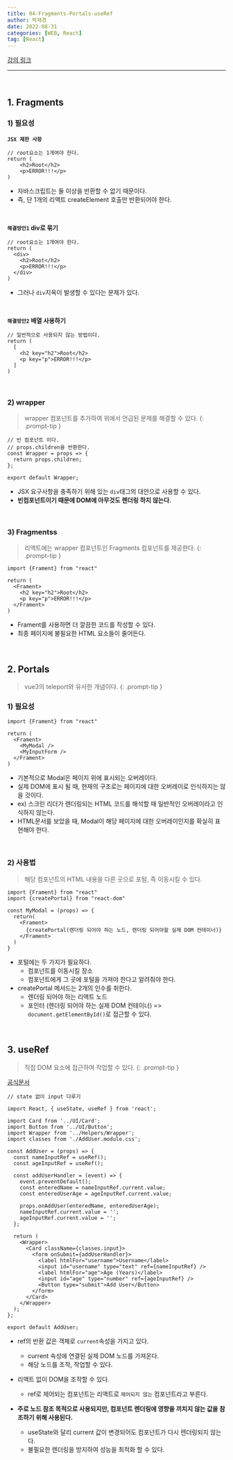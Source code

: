 ```yaml
---
title: 04-Fragments-Portals-useRef
author: 박재경
date: 2022-08-31
categories: [WEB, React]
tag: [React]
---
```


[강의 링크](https://www.udemy.com/course/best-react)

---

<br>

## 1. Fragments

### 1) 필요성

**`JSX 제한 사항`**

```react
// root요소는 1개여야 한다. 
return (
    <h2>Root</h2>
    <p>ERROR!!!</p>
)
```

- 자바스크립트는 둘 이상을 반환할 수 없기 때문이다. 
- 즉, 단 1개의 리액트 createElement 호출만 반환되어야 한다.

<br>

**`해결방안1` div로 묶기**

```react
// root요소는 1개여야 한다. 
return (
  <div>
    <h2>Root</h2>
    <p>ERROR!!!</p>
  </div>
)
```

- 그러나 `div`지옥이 발생할 수 있다는 문제가 있다. 

<br>

**`해결방안2` 배열 사용하기**

```react
// 일반적으로 사용되지 않는 방법이다. 
return (
  [
    <h2 key="h2">Root</h2>
    <p key="p">ERROR!!!</p>
  ]
)
```

<br>

### 2) wrapper

> wrapper 컴포넌트를 추가하여 위에서 언급된 문제를 해결할 수 있다. 
{: .prompt-tip }

```react
// 빈 컴포넌트 이다. 
// props.children을 반환한다.
const Wrapper = props => {
  return props.children;
};

export default Wrapper;
```

- JSX 요구사항을 충족하기 위해 있는 `div`태그의 대안으로 사용할 수 있다. 
- **빈컴포넌트이기 때문에 DOM에 아무것도 렌더링 하지 않는다.** 

<br>

### 3) Fragmentss

> 리액트에는 wrapper 컴포넌트인 Fragments 컴포넌트를 제공한다. 
{: .prompt-tip }

```react
import {Frament} from "react"

return (
  <Frament>
    <h2 key="h2">Root</h2>
    <p key="p">ERROR!!!</p>
  </Frament>
)
```

- Frament를 사용하면 더 깔끔한 코드를 작성할 수 있다.
- 최종 페이지에 불필요한 HTML 요소들이 줄어든다.

<br>

## 2. Portals

> vue3의 teleport와 유사한 개념이다.
{: .prompt-tip }

### 1) 필요성

```react
import {Frament} from "react"

return (
  <Frament>
    <MyModal />
    <MyInputForm />
  </Frament>
)
```

- 기본적으로 Modal은 페이지 위에 표시되는 오버레이다.
- 실제 DOM에 표시 될 때, 현재의 구조로는 페이지에 대한 오버레이로 인식하지는 않을 것이다.
- ex) 스크린 리더가 렌더링되는 HTML 코드를 해석할 때 일반적인 오버레이라고 인식하지 않는다.
- HTML문서를 보았을 때, Modal이 해당 페이지에 대한 오버레이인지를 확실히 표현해야 한다. 

<br>

### 2) 사용법

> 해당 컴포넌트의 HTML 내용을 다른 곳으로 포털, 즉 이동시킬 수 있다.

```react
import {Frament} from "react"
import {createPortal} from "react-dom"

const MyModal = (props) => {
  return(
    <Frament>
	  {createPortal(렌더링 되어야 하는 노드, 렌더링 되어야할 실제 DOM 컨테이너)}
    </Frament>
  )
}
```

- 포털에는 두 가지가 필요하다.
  - 컴포넌트를 이동시킬 장소
  - 컴포넌트에게 그 곳에 포털을 가져야 한다고 알려줘야 한다.
- createPortal 메서드는 2개의 인수를 취한다.
  - 렌더링 되어야 하는 리액트 노드
  - 포인터 (렌더링 되어야 하는 실제 DOM 컨테이너) => `document.getElementById()`로 접근할 수 있다. 

<br>

## 3. useRef

> 직접 DOM 요소에 접근하여 작업할 수 있다. 
{: .prompt-tip }

[공식문서](https://ko.reactjs.org/docs/hooks-reference.html#useref)

```react
// state 없이 input 다루기

import React, { useState, useRef } from 'react';

import Card from '../UI/Card';
import Button from '../UI/Button';
import Wrapper from '../Helpers/Wrapper';
import classes from './AddUser.module.css';

const AddUser = (props) => {
  const nameInputRef = useRef();
  const ageInputRef = useRef();

  const addUserHandler = (event) => {
    event.preventDefault();
    const enteredName = nameInputRef.current.value;
    const enteredUserAge = ageInputRef.current.value;
      
    props.onAddUser(enteredName, enteredUserAge);
    nameInputRef.current.value = '';
    ageInputRef.current.value = '';
  };

  return (
    <Wrapper>
      <Card className={classes.input}>
        <form onSubmit={addUserHandler}>
          <label htmlFor="username">Username</label>
          <input id="username" type="text" ref={nameInputRef} />
          <label htmlFor="age">Age (Years)</label>
          <input id="age" type="number" ref={ageInputRef} />
          <Button type="submit">Add User</Button>
        </form>
      </Card>
    </Wrapper>
  );
};

export default AddUser;
```

- ref의 반환 값은 객체로 `current`속성을 가지고 있다. 
  - current 속성에 연결된 실제 DOM 노드를 가져온다. 
  - 해당 노드를 조작, 작업할 수 있다. 
- 리액트 없이 DOM을 조작할 수 있다.
  - ref로 제어되는 컴포넌트는 리액트로 `제어되지 않는` 컴포넌트라고 부른다.

- **주로 노드 참조 목적으로 사용되지만, 컴포넌트 렌더링에 영향을 끼치지 않는 값을 참조하기 위해 사용된다.**
  - useState와 달리 current 값이 변경되어도 컴포넌트가 다시 렌더링되지 않는다. 
  - 불필요한 렌더링을 방지하여 성능을 최적화 할 수 있다. 

<br>
